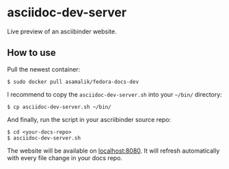 # asciidoc-dev-server

Live preview of an asciibinder website.

## How to use

Pull the newest container:

```
$ sudo docker pull asamalik/fedora-docs-dev
```

I recommend to copy the `asciidoc-dev-server.sh` into your `~/bin/` directory:

```
$ cp asciidoc-dev-server.sh ~/bin/
```

And finally, run the script in your ascriibinder source repo:

```
$ cd <your-docs-repo>
$ asciidoc-dev-server.sh
``` 

The website will be available on [localhost:8080](http://localhost:8080). It will refresh automatically with every file change in your docs repo.


